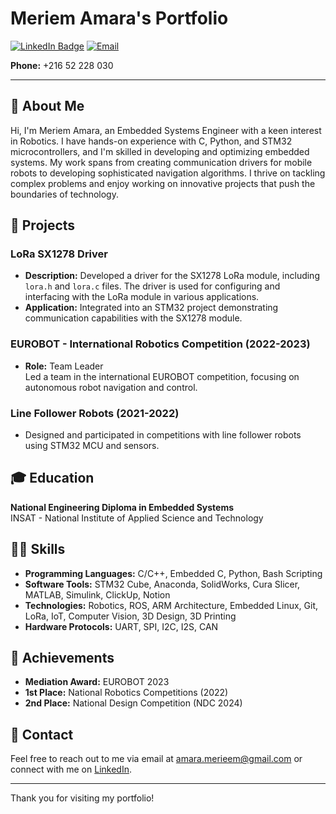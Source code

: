 # Meriem Amara's Portfolio

[![LinkedIn Badge](https://img.shields.io/badge/LinkedIn-Profile-blue)](https://linkedin.com/in/meriem-amara)
[![Email](https://img.shields.io/badge/Email-amara.merieem%40gmail.com-informational)](mailto:amara.merieem@gmail.com)

**Phone:** +216 52 228 030

---

## 👋 About Me
Hi, I'm Meriem Amara, an Embedded Systems Engineer with a keen interest in Robotics. I have hands-on experience with C, Python, and STM32 microcontrollers, and I'm skilled in developing and optimizing embedded systems. My work spans from creating communication drivers for mobile robots to developing sophisticated navigation algorithms. I thrive on tackling complex problems and enjoy working on innovative projects that push the boundaries of technology.

## 🚀 Projects

### LoRa SX1278 Driver
- **Description:** Developed a driver for the SX1278 LoRa module, including `lora.h` and `lora.c` files. The driver is used for configuring and interfacing with the LoRa module in various applications.
- **Application:** Integrated into an STM32 project demonstrating communication capabilities with the SX1278 module.

### EUROBOT - International Robotics Competition (2022-2023)
- **Role:** Team Leader  
  Led a team in the international EUROBOT competition, focusing on autonomous robot navigation and control.

### Line Follower Robots (2021-2022)
- Designed and participated in competitions with line follower robots using STM32 MCU and sensors.

## 🎓 Education
**National Engineering Diploma in Embedded Systems**  
INSAT - National Institute of Applied Science and Technology  

## 🧑‍💻 Skills
- **Programming Languages:** C/C++, Embedded C, Python, Bash Scripting
- **Software Tools:** STM32 Cube, Anaconda, SolidWorks, Cura Slicer, MATLAB, Simulink, ClickUp, Notion
- **Technologies:** Robotics, ROS, ARM Architecture, Embedded Linux, Git, LoRa, IoT, Computer Vision, 3D Design, 3D Printing
- **Hardware Protocols:** UART, SPI, I2C, I2S, CAN


## 🌟 Achievements
- **Mediation Award:** EUROBOT 2023
- **1st Place:** National Robotics Competitions (2022)
- **2nd Place:** National Design Competition (NDC 2024)

## 🤝 Contact
Feel free to reach out to me via email at [amara.merieem@gmail.com](mailto:amara.merieem@gmail.com) or connect with me on [LinkedIn](https://linkedin.com/in/meriem-amara).

---

Thank you for visiting my portfolio!

